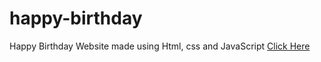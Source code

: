 # happy-birthday
Happy Birthday Website made using Html, css and JavaScript
<a href="https://maybesreya.github.io/happy-birthday/?name=Soumi" target="blank">Click Here</a>
